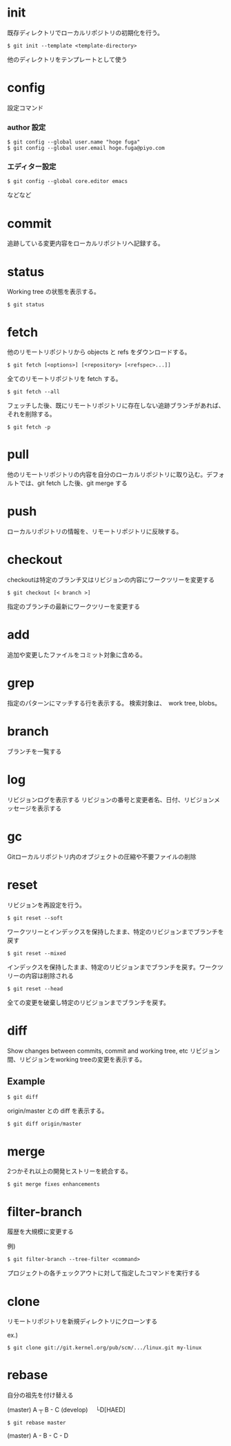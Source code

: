 # init
既存ディレクトリでローカルリポジトリの初期化を行う。

    $ git init --template <template-directory>

他のディレクトリをテンプレートとして使う

# config
設定コマンド

### author 設定
    $ git config --global user.name "hoge fuga"
    $ git config --global user.email hoge.fuga@piyo.com

### エディター設定
    $ git config --global core.editor emacs

などなど

# commit
追跡している変更内容をローカルリポジトリへ記録する。

# status

Working tree の状態を表示する。

    $ git status

# fetch

他のリモートリポジトリから objects と refs をダウンロードする。

    $ git fetch [<options>] [<repository> [<refspec>...]]

全てのリモートリポジトリを fetch する。

    $ git fetch --all

フェッチした後、既にリモートリポジトリに存在しない追跡ブランチがあれば、それを削除する。

    $ git fetch -p

# pull

他のリモートリポジトリの内容を自分のローカルリポジトリに取り込む。デフォルトでは、git fetch した後、git merge する

# push

ローカルリポジトリの情報を、リモートリポジトリに反映する。

# checkout

checkoutは特定のブランチ又はリビジョンの内容にワークツリーを変更する

    $ git checkout [< branch >]

指定のブランチの最新にワークツリーを変更する

# add
追加や変更したファイルをコミット対象に含める。

# grep
指定のパターンにマッチする行を表示する。
検索対象は、　work tree, blobs。

# branch

ブランチを一覧する

# log

リビジョンログを表示する
リビジョンの番号と変更者名、日付、リビジョンメッセージを表示する

# gc
Gitローカルリポジトリ内のオブジェクトの圧縮や不要ファイルの削除

# reset
リビジョンを再設定を行う。

    $ git reset --soft
ワークツリーとインデックスを保持したまま、特定のリビジョンまでブランチを戻す

    $ git reset --mixed
インデックスを保持したまま、特定のリビジョンまでブランチを戻す。ワークツリーの内容は削除される

    $ git reset --head
全ての変更を破棄し特定のリビジョンまでブランチを戻す。

# diff
Show changes between commits, commit and working tree, etc
リビジョン間、リビジョンをworking treeの変更を表示する。

## Example

    $ git diff


origin/master との diff を表示する。

    $ git diff origin/master

# merge
2つかそれ以上の開発ヒストリーを統合する。

    $ git merge fixes enhancements

# filter-branch
履歴を大規模に変更する

例)

    $ git filter-branch --tree-filter <command>

プロジェクトの各チェックアウトに対して指定したコマンドを実行する

# clone
リモートリポジトリを新規ディレクトリにクローンする

ex.)

    $ git clone git://git.kernel.org/pub/scm/.../linux.git my-linux

# rebase
自分の祖先を付け替える

(master)  A ┬ B - C
(develop)　 └D[HAED]

    $ git rebase master

(master) A - B - C - D
